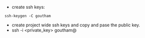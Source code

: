 * create ssh keys:
```
ssh-keygen -C goutham
```
* create project wide ssh keys and copy and pase the public key.
* ssh -i <private_key> goutham@<ip>


